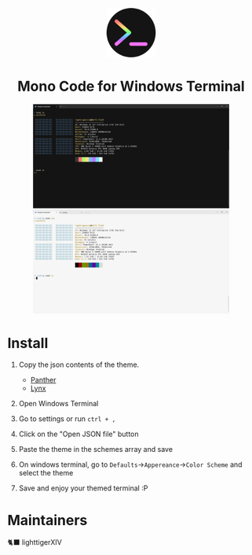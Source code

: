 <div align="center">

  <img src="https://raw.githubusercontent.com/Mono-Code-Scheme/assets/refs/heads/main/logos/logo-round.svg" width="100">

  # Mono Code for Windows Terminal

  <div>
      <img src="./panther-preview.webp" width="400">
      <img src="./lynx-preview.webp" width="400">
  </div>
</div>

# Install
1. Copy the json contents of the theme.
    - [Panther](./src/panther.json)
    - [Lynx](./src/lynx.json)

2. Open Windows Terminal

3. Go to settings or run `ctrl + ,`

4. Click on the "Open JSON file" button

5. Paste the theme in the schemes array and save

6. On windows terminal, go to `Defaults`->`Appereance`->`Color Scheme` and select the theme

7. Save and enjoy your themed terminal :P

# Maintainers
🐈‍⬛ lighttigerXIV
